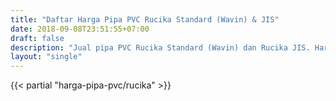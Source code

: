 ```yaml
---
title: "Daftar Harga Pipa PVC Rucika Standard (Wavin) & JIS"
date: 2018-09-08T23:51:55+07:00
draft: false
description: "Jual pipa PVC Rucika Standard (Wavin) dan Rucika JIS. Harga paling update, sudah termasuk PPN."
layout: "single"
---
```


{{< partial "harga-pipa-pvc/rucika" >}}